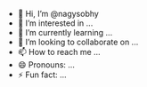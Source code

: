 - 👋 Hi, I’m @nagysobhy
- 👀 I’m interested in ...
- 🌱 I’m currently learning ...
- 💞️ I’m looking to collaborate on ...
- 📫 How to reach me ...
- 😄 Pronouns: ...
- ⚡ Fun fact: ...

<!---
nagysobhy/nagysobhy is a ✨ special ✨ repository because its `README.md` (this file) appears on your GitHub profile.
You can click the Preview link to take a look at your changes.
--->
